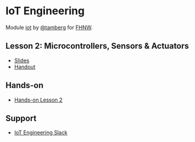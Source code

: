 # IoT Engineering
Module [iot](https://www.fhnw.ch/de/studium/module/9280188) by [@tamberg](https://twitter.com/tamberg) for [FHNW](https://www.fhnw.ch/).

## Lesson 2: Microcontrollers, Sensors & Actuators
- [Slides](http://www.tamberg.org/fhnw/2019/IoT02Microcontrollers.pdf)
- [Handout](http://www.tamberg.org/fhnw/2019/IoT02MicrocontrollersHandout.pdf)

## Hands-on
- [Hands-on Lesson 2](../../../../fhnw-iot-work-02/blob/master/README.md)

## Support
- [IoT Engineering Slack](https://fhnw-iot.slack.com/)
